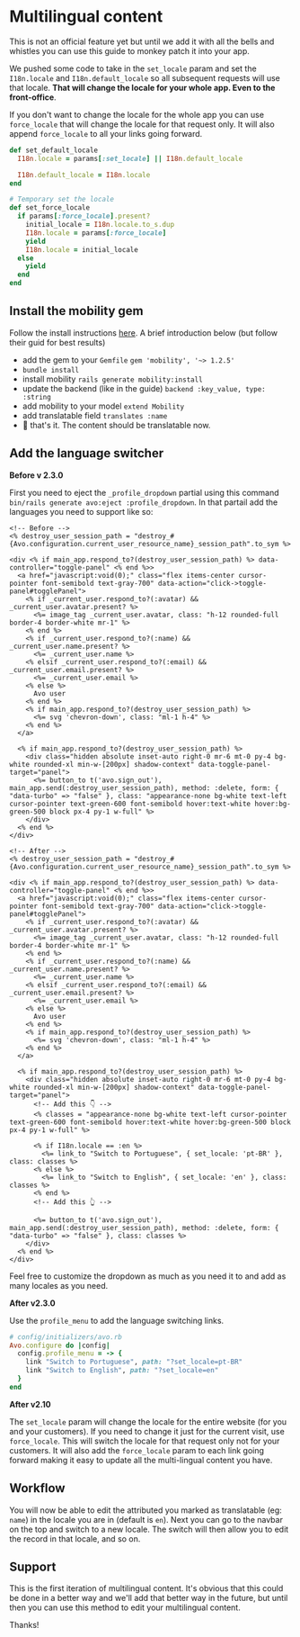 # Multilingual content

This is not an official feature yet but until we add it with all the bells and whistles you can use this guide to monkey patch it into your app.

We pushed some code to take in the `set_locale` param and set the `I18n.locale` and `I18n.default_locale` so all subsequent requests will use that locale. **That will change the locale for your whole app. Even to the front-office**.

If you don't want to change the locale for the whole app you can use `force_locale` that will change the locale for that request only. It will also append `force_locale` to all your links going forward.

```ruby
def set_default_locale
  I18n.locale = params[:set_locale] || I18n.default_locale

  I18n.default_locale = I18n.locale
end

# Temporary set the locale
def set_force_locale
  if params[:force_locale].present?
    initial_locale = I18n.locale.to_s.dup
    I18n.locale = params[:force_locale]
    yield
    I18n.locale = initial_locale
  else
    yield
  end
end
```

## Install the mobility gem

Follow the install instructions [here](https://github.com/shioyama/mobility#installation). A brief introduction below (but follow their guid for best results)

 - add the gem to your `Gemfile` `gem 'mobility', '~> 1.2.5'`
 - `bundle install`
 - install mobility `rails generate mobility:install`
 - update the backend (like in the guide) `backend :key_value, type: :string`
 - add mobility to your model `extend Mobility`
 - add translatable field `translates :name`
 - 🙌 that's it. The content should be translatable now.

## Add the language switcher

**Before v 2.3.0**

First you need to eject the `_profile_dropdown` partial using this command `bin/rails generate avo:eject :profile_dropdown`. In that partail add the languages you need to support like so:

```erb
<!-- Before -->
<% destroy_user_session_path = "destroy_#{Avo.configuration.current_user_resource_name}_session_path".to_sym %>

<div <% if main_app.respond_to?(destroy_user_session_path) %> data-controller="toggle-panel" <% end %>>
  <a href="javascript:void(0);" class="flex items-center cursor-pointer font-semibold text-gray-700" data-action="click->toggle-panel#togglePanel">
    <% if _current_user.respond_to?(:avatar) &&  _current_user.avatar.present? %>
      <%= image_tag _current_user.avatar, class: "h-12 rounded-full border-4 border-white mr-1" %>
    <% end %>
    <% if _current_user.respond_to?(:name) && _current_user.name.present? %>
      <%= _current_user.name %>
    <% elsif _current_user.respond_to?(:email) && _current_user.email.present? %>
      <%= _current_user.email %>
    <% else %>
      Avo user
    <% end %>
    <% if main_app.respond_to?(destroy_user_session_path) %>
      <%= svg 'chevron-down', class: "ml-1 h-4" %>
    <% end %>
  </a>

  <% if main_app.respond_to?(destroy_user_session_path) %>
    <div class="hidden absolute inset-auto right-0 mr-6 mt-0 py-4 bg-white rounded-xl min-w-[200px] shadow-context" data-toggle-panel-target="panel">
      <%= button_to t('avo.sign_out'), main_app.send(:destroy_user_session_path), method: :delete, form: { "data-turbo" => "false" }, class: "appearance-none bg-white text-left cursor-pointer text-green-600 font-semibold hover:text-white hover:bg-green-500 block px-4 py-1 w-full" %>
    </div>
  <% end %>
</div>
```

```erb
<!-- After -->
<% destroy_user_session_path = "destroy_#{Avo.configuration.current_user_resource_name}_session_path".to_sym %>

<div <% if main_app.respond_to?(destroy_user_session_path) %> data-controller="toggle-panel" <% end %>>
  <a href="javascript:void(0);" class="flex items-center cursor-pointer font-semibold text-gray-700" data-action="click->toggle-panel#togglePanel">
    <% if _current_user.respond_to?(:avatar) &&  _current_user.avatar.present? %>
      <%= image_tag _current_user.avatar, class: "h-12 rounded-full border-4 border-white mr-1" %>
    <% end %>
    <% if _current_user.respond_to?(:name) && _current_user.name.present? %>
      <%= _current_user.name %>
    <% elsif _current_user.respond_to?(:email) && _current_user.email.present? %>
      <%= _current_user.email %>
    <% else %>
      Avo user
    <% end %>
    <% if main_app.respond_to?(destroy_user_session_path) %>
      <%= svg 'chevron-down', class: "ml-1 h-4" %>
    <% end %>
  </a>

  <% if main_app.respond_to?(destroy_user_session_path) %>
    <div class="hidden absolute inset-auto right-0 mr-6 mt-0 py-4 bg-white rounded-xl min-w-[200px] shadow-context" data-toggle-panel-target="panel">
      <!-- Add this 👇 -->
      <% classes = "appearance-none bg-white text-left cursor-pointer text-green-600 font-semibold hover:text-white hover:bg-green-500 block px-4 py-1 w-full" %>

      <% if I18n.locale == :en %>
        <%= link_to "Switch to Portuguese", { set_locale: 'pt-BR' }, class: classes %>
      <% else %>
        <%= link_to "Switch to English", { set_locale: 'en' }, class: classes %>
      <% end %>
      <!-- Add this 👆 -->

      <%= button_to t('avo.sign_out'), main_app.send(:destroy_user_session_path), method: :delete, form: { "data-turbo" => "false" }, class: classes %>
    </div>
  <% end %>
</div>
```

Feel free to customize the dropdown as much as you need it to and add as many locales as you need.

**After v2.3.0**

Use the `profile_menu` to add the language switching links.

```ruby
# config/initializers/avo.rb
Avo.configure do |config|
  config.profile_menu = -> {
    link "Switch to Portuguese", path: "?set_locale=pt-BR"
    link "Switch to English", path: "?set_locale=en"
  }
end
```

**After v2.10**

The `set_locale` param will change the locale for the entire website (for you and your customers). If you need to change it just for the current visit, use `force_locale`. This will switch the locale for that request only not for your customers. It will also add the `force_locale` param to each link going forward making it easy to update all the multi-lingual content you have.

## Workflow

You will now be able to edit the attributed you marked as translatable (eg: `name`) in the locale you are in (default is `en`). Next you can go to the navbar on the top and switch to a new locale. The switch will then allow you to edit the record in that locale, and so on.

## Support

This is the first iteration of multilingual content. It's obvious that this could be done in a better way and we'll add that better way in the future, but until then you can use this method to edit your multilingual content.

Thanks!
